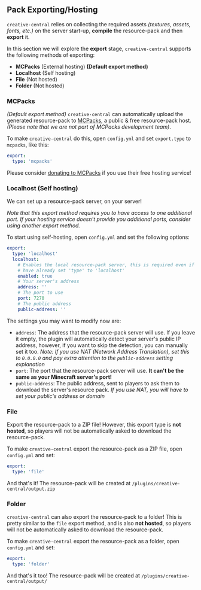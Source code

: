 ## Pack Exporting/Hosting

`creative-central` relies on collecting the required assets *(textures, assets,
fonts, etc.)* on the server start-up, **compile** the resource-pack and then **export**
it.

In this section we will explore the **export** stage, `creative-central` supports
the following methods of exporting:
- **MCPacks** (External hosting) **(Default export method)**
- **Localhost** (Self hosting)
- **File** (Not hosted)
- **Folder** (Not hosted)

### MCPacks
*(Default export method)* `creative-central` can automatically upload the generated
resource-pack to [MCPacks](https://mc-packs.net/), a public & free resource-pack host.
*(Please note that we are not part of MCPacks development team)*.

To make `creative-central` do this, open `config.yml` and set `export.type`
to `mcpacks`, like this:

```yaml
export:
  type: 'mcpacks'
```

Please consider [donating to MCPacks](https://mc-packs.net/) if you use their
free hosting service!

### Localhost (Self hosting)
We can set up a resource-pack server, on your server!

*Note that this export method requires you to have access to one additional port. If
your hosting service doesn't provide you additional ports, consider using another
export method.*

To start using self-hosting, open `config.yml` and set the following options:
```yaml
export:
  type: 'localhost'
  localhost:
    # Enables the local resource-pack server, this is required even if you
    # have already set 'type' to 'localhost'
    enabled: true
    # Your server's address
    address: ''
    # The port to use
    port: 7270
    # The public address
    public-address: ''
```

The settings you may want to modify now are:
- `address`: The address that the resource-pack server will use. If you leave it
empty, the plugin will automatically detect your server's public IP address, however,
if you want to skip the detection, you can manually set it too. *Note: If you use
NAT (Network Address Translation), set this to `0.0.0.0` and pay extra attention to
the `public-address` setting explanation*
- `port`: The port that the resource-pack server will use. **It can't be the same as
your Minecraft server's port!**
- `public-address`: The public address, sent to players to ask them to download the
server's resource pack. *If you use NAT, you will have to set your public's address
or domain*

### File
Export the resource-pack to a ZIP file! However, this export type is **not hosted**,
so players will not be automatically asked to download the resource-pack.

To make `creative-central` export the resource-pack as a ZIP file, open `config.yml`
and set:
```yaml
export:
  type: 'file'
```
And that's it! The resource-pack will be created at `/plugins/creative-central/output.zip`

### Folder
`creative-central` can also export the resource-pack to a folder! This is pretty
similar to the `file` export method, and is also **not hosted**, so players will
not be automatically asked to download the resource-pack.

To make `creative-central` export the resource-pack as a folder, open `config.yml`
and set:
```yaml
export:
  type: 'folder'
```

And that's it too! The resource-pack will be created at `/plugins/creative-central/output/`